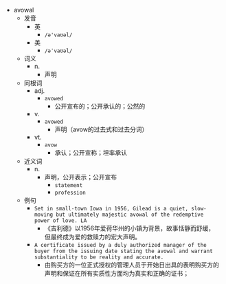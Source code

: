 - avowal
  - 发音
    - 英
      - `/ə'vaʊəl/`
    - 美
      - `/əˈvaʊəl/`
  - 词义
    - n.
      - 声明
  - 同根词
    - adj.
      - `avowed`
        - 公开宣布的；公开承认的；公然的
    - v.
      - `avowed`
        - 声明（avow的过去式和过去分词）
    - vt.
      - `avow`
        - 承认；公开宣称；坦率承认
  - 近义词
    - n.
      - 声明，公开表示；公开宣布
        - `statement`
        - `profession`
  - 例句
    - `Set in small-town Iowa in 1956, Gilead is a quiet, slow-moving but ultimately majestic avowal of the redemptive power of love. LA`
      - 《吉利德》以1956年爱荷华州的小镇为背景，故事恬静而舒缓，但最终成为爱的救赎力的宏大声明。
    - `A certificate issued by a duly authorized manager of the buyer from the issuing date stating the avowal and warrant substantiality to be reality and accurate.`
      - 由购买方的一位正式授权的管理人员于开始日出具的表明购买方的声明和保证在所有实质性方面均为真实和正确的证书；

